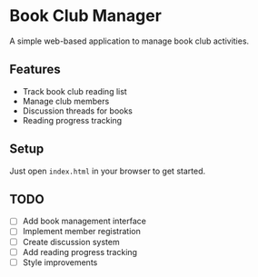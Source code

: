 # Book Club Manager

A simple web-based application to manage book club activities.

## Features

- Track book club reading list
- Manage club members
- Discussion threads for books
- Reading progress tracking

## Setup

Just open `index.html` in your browser to get started.

## TODO

- [ ] Add book management interface
- [ ] Implement member registration
- [ ] Create discussion system
- [ ] Add reading progress tracking
- [ ] Style improvements